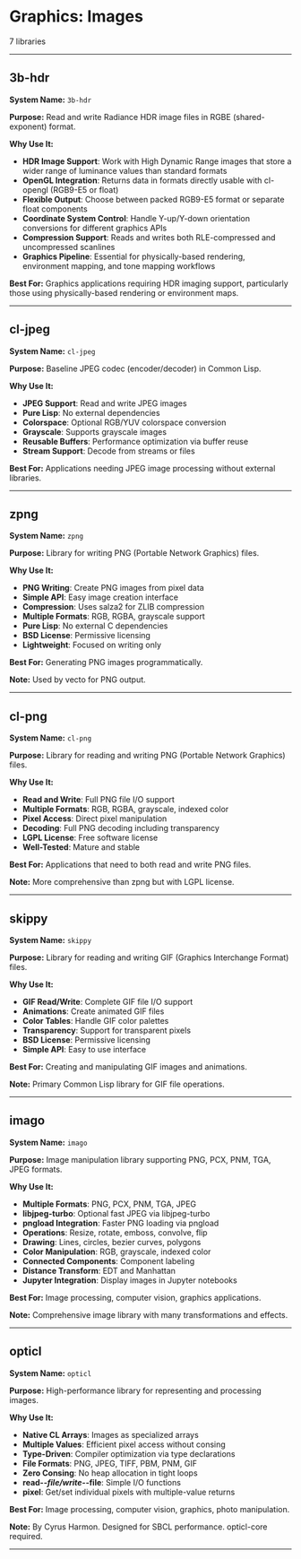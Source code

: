 # Graphics: Images

7 libraries

---

## 3b-hdr

**System Name:** `3b-hdr`

**Purpose:** Read and write Radiance HDR image files in RGBE (shared-exponent) format.

**Why Use It:**
- **HDR Image Support**: Work with High Dynamic Range images that store a wider range of luminance values than standard formats
- **OpenGL Integration**: Returns data in formats directly usable with cl-opengl (RGB9-E5 or float)
- **Flexible Output**: Choose between packed RGB9-E5 format or separate float components
- **Coordinate System Control**: Handle Y-up/Y-down orientation conversions for different graphics APIs
- **Compression Support**: Reads and writes both RLE-compressed and uncompressed scanlines
- **Graphics Pipeline**: Essential for physically-based rendering, environment mapping, and tone mapping workflows

**Best For:** Graphics applications requiring HDR imaging support, particularly those using physically-based rendering or environment maps.

---


## cl-jpeg

**System Name:** `cl-jpeg`

**Purpose:** Baseline JPEG codec (encoder/decoder) in Common Lisp.

**Why Use It:**
- **JPEG Support**: Read and write JPEG images
- **Pure Lisp**: No external dependencies
- **Colorspace**: Optional RGB/YUV colorspace conversion
- **Grayscale**: Supports grayscale images
- **Reusable Buffers**: Performance optimization via buffer reuse
- **Stream Support**: Decode from streams or files

**Best For:** Applications needing JPEG image processing without external libraries.

---


## zpng

**System Name:** `zpng`

**Purpose:** Library for writing PNG (Portable Network Graphics) files.

**Why Use It:**
- **PNG Writing**: Create PNG images from pixel data
- **Simple API**: Easy image creation interface
- **Compression**: Uses salza2 for ZLIB compression
- **Multiple Formats**: RGB, RGBA, grayscale support
- **Pure Lisp**: No external C dependencies
- **BSD License**: Permissive licensing
- **Lightweight**: Focused on writing only

**Best For:** Generating PNG images programmatically.

**Note:** Used by vecto for PNG output.

---


## cl-png

**System Name:** `cl-png`

**Purpose:** Library for reading and writing PNG (Portable Network Graphics) files.

**Why Use It:**
- **Read and Write**: Full PNG file I/O support
- **Multiple Formats**: RGB, RGBA, grayscale, indexed color
- **Pixel Access**: Direct pixel manipulation
- **Decoding**: Full PNG decoding including transparency
- **LGPL License**: Free software license
- **Well-Tested**: Mature and stable

**Best For:** Applications that need to both read and write PNG files.

**Note:** More comprehensive than zpng but with LGPL license.

---


## skippy

**System Name:** `skippy`

**Purpose:** Library for reading and writing GIF (Graphics Interchange Format) files.

**Why Use It:**
- **GIF Read/Write**: Complete GIF file I/O support
- **Animations**: Create animated GIF files
- **Color Tables**: Handle GIF color palettes
- **Transparency**: Support for transparent pixels
- **BSD License**: Permissive licensing
- **Simple API**: Easy to use interface

**Best For:** Creating and manipulating GIF images and animations.

**Note:** Primary Common Lisp library for GIF file operations.

---


## imago

**System Name:** `imago`

**Purpose:** Image manipulation library supporting PNG, PCX, PNM, TGA, JPEG formats.

**Why Use It:**
- **Multiple Formats**: PNG, PCX, PNM, TGA, JPEG
- **libjpeg-turbo**: Optional fast JPEG via libjpeg-turbo
- **pngload Integration**: Faster PNG loading via pngload
- **Operations**: Resize, rotate, emboss, convolve, flip
- **Drawing**: Lines, circles, bezier curves, polygons
- **Color Manipulation**: RGB, grayscale, indexed color
- **Connected Components**: Component labeling
- **Distance Transform**: EDT and Manhattan
- **Jupyter Integration**: Display images in Jupyter notebooks

**Best For:** Image processing, computer vision, graphics applications.

**Note:** Comprehensive image library with many transformations and effects.

---


## opticl

**System Name:** `opticl`

**Purpose:** High-performance library for representing and processing images.

**Why Use It:**
- **Native CL Arrays**: Images as specialized arrays
- **Multiple Values**: Efficient pixel access without consing
- **Type-Driven**: Compiler optimization via type declarations
- **File Formats**: PNG, JPEG, TIFF, PBM, PNM, GIF
- **Zero Consing**: No heap allocation in tight loops
- **read-*-file/write-*-file**: Simple I/O functions
- **pixel**: Get/set individual pixels with multiple-value returns

**Best For:** Image processing, computer vision, graphics, photo manipulation.

**Note:** By Cyrus Harmon. Designed for SBCL performance. opticl-core required.

---


